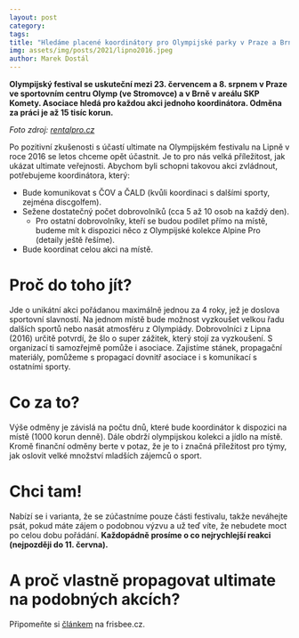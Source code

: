 ```yaml
---
layout: post
category: 
tags:
title: "Hledáme placené koordinátory pro Olympijské parky v Praze a Brně"
img: assets/img/posts/2021/lipno2016.jpeg
author: Marek Dostál
---
```


**Olympijský festival se uskuteční mezi 23. červencem a 8. srpnem v Praze ve sportovním centru Olymp (ve Stromovce) a v Brně v areálu SKP Komety. Asociace hledá pro každou akci jednoho koordinátora. Odměna za práci je až 15 tisíc korun.**

*Foto zdroj: [rentalpro.cz](http://www.rentalpro.cz/reference/spolecenske_akce/1859_3587-olympijsky-park-lipno_spolecenske-akce)*

Po pozitivní zkušenosti s účastí ultimate na Olympijském festivalu na Lipně v roce 2016 se letos chceme opět účastnit. Je to pro nás velká příležitost, jak ukázat ultimate veřejnosti. Abychom byli schopni takovou akci zvládnout, potřebujeme koordinátora, který:
- Bude komunikovat s ČOV a ČALD (kvůli koordinaci s dalšími sporty, zejména discgolfem).
- Sežene dostatečný počet dobrovolníků (cca 5 až 10 osob na každý den).
  - Pro ostatní dobrovolníky, kteří se budou podílet přímo na místě, budeme mít k dispozici něco z Olympijské kolekce Alpine Pro (detaily ještě řešíme).
- Bude koordinat celou akci na místě.

# Proč do toho jít?

Jde o unikátní akci pořádanou maximálně jednou za 4 roky, jež je doslova sportovní slavností. Na jednom místě bude možnost vyzkoušet velkou řadu dalších sportů nebo nasát atmosféru z Olympiády. Dobrovolníci z Lipna (2016) určitě potvrdí, že šlo o super zážitek, který stojí za vyzkoušení. S organizací ti samozřejmě pomůže i asociace. Zajistíme stánek, propagační materiály, pomůžeme s propagací dovnitř asociace i s komunikací s ostatními sporty. 

# Co za to?

Výše odměny je závislá na počtu dnů, které bude koordinátor k dispozici na místě (1000 korun denně). Dále obdrží olympijskou kolekci a jídlo na místě. Kromě finanční odměny berte v potaz, že je to i značná příležitost pro týmy, jak oslovit velké množství mladších zájemců o sport.

# Chci tam!

Nabízí se i varianta, že se zúčastníme pouze části festivalu, takže neváhejte psát, pokud máte zájem o podobnou výzvu a už teď víte, že nebudete moct po celou dobu pořádání. **Každopádně prosíme o co nejrychlejší reakci (nejpozději do 11. června).**

# A proč vlastně propagovat ultimate na podobných akcích?

Připomeňte si [článkem](http://www.frisbee.cz/clanky-lipno.-diky-za-nej.-proc-vlastne-propagovat.html) na frisbee.cz.
